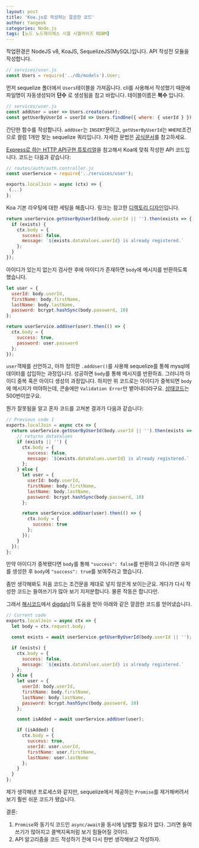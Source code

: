 ```yaml
---
layout: post
title: 'Koa.js로 작성하는 깔끔한 코드'
author: Yangeok
categories: Node.js
tags: [노드 노드제이에스 시퀄 시퀄라이즈 RDBM]
---
```


작업환경은 NodeJS v8, KoaJS, SequelizeJS(MySQL)입니다. API 작성전 모듈을 작성합니다.

```js
// services/user.js
const Users = require('../db/models').User;
```

먼저 sequelize 폴더에서 `Users`테이블을 가져옵니다. cli를 사용해서 작성했기 때문에 파일명이 자동생성되어 **단수** 로 생성됨을 참고 바랍니다. 테이블이름은 **복수** 입니다.

```js
// services/user.js
const addUser = user => Users.create(user);
const getUserByUserId = userId => Users.findOne({ where: { userId } });
```

간단한 함수를 작성합니다. `addUser`는 `INSERT`문이고, `getUserByUserId`는 `WHERE`조건으로 컬럼 1개만 찾는 sequelize 쿼리입니다. 자세한 문법은 [공식문서](http://docs.sequelizejs.com/)를 참고하세요.

[Express로 하는 HTTP API구현 튜토리얼](https://dev.to/vitaliikulyk/how-to-initialize-multilayer-nodejs-restful-api-with-jwt-auth-and-postgresql-in-3-steps--c8c)을 참고해서 Koa에 맞춰 작성한 API 코드입니다. 코드는 다음과 같습니다:

```js
// routes/auth/auth.controller.js
const userService = require('../services/user');

exports.localJoin = async (ctx) => {
 (...)
};
```

Koa 기본 라우팅에 대한 세팅을 해줍니다. 링크는 참고한 [디렉토리 디자인](https://github.com/vlpt-playground/heurm/tree/master/heurm-server/src/api)입니다.

```js
return userService.getUserByUserId(body.userId || '').then(exists => {
  if (exists) {
    ctx.body = {
      success: false,
      message: `${exists.dataValues.userId} is already registered.`
    };
  }
});
```

아이디가 있는지 없는지 검사한 후에 아이디가 존재하면 `body`에 메시지를 반환하도록 했습니다.

```js
let user = {
  userId: body.userId,
  firstName: body.firstName,
  lastName: body.lastName,
  password: bcrypt.hashSync(body.password, 10)
};

return userService.addUser(user).then(() => {
  ctx.body = {
    success: true,
    password: user.password
  };
});
```

`user`객체를 선언하고, 아까 정의한 `.addUser()`를 사용해 sequelize를 통해 mysql에 데이터를 삽입하는 과정입니다. 성공하면 `body`를 통해 메시지를 반환하죠. 그러니까 아이디 중복 혹은 아이디 생성의 과정입니다. 하지만 위 코드로는 아이디가 중복되면 `body`에 메시지가 떠야하는데, 콘솔에만 `Validation Error`만 뱉어내더라구요. [상태코드](https://ko.wikipedia.org/wiki/HTTP_%EC%83%81%ED%83%9C_%EC%BD%94%EB%93%9C)는 500번이었구요.

뭔가 잘못됨을 알고 혼자 코드를 고쳐본 결과가 다음과 같습니다:

```js
// Previous code 1
exports.localJoin = async ctx => {
  return userService.getUserByUserId(body.userId || '').then(exists => {
    // returns dataValues
    if (exists || '') {
      ctx.body = {
        success: false,
        message: `${exists.dataValues.userId} is already registered.`
      };
    } else {
      let user = {
        userId: body.userId,
        firstName: body.firstName,
        lastName: body.lastName,
        password: bcrypt.hashSync(body.password, 10)
      };

      return userService.addUser(user).then(() => {
        ctx.body = {
          success: true
        };
      });
    }
  });
};
```

만약 아이디가 중복됐다면 `body`를 통해 `"success": false`를 반환하고 아니라면 유저를 생성한 후 `body`에 `"success": true`를 보여주라고 했습니다.

좀만 생각해봐도 처음 코드는 조건문을 제대로 넣지 않은게 보이는군요. 게다가 다시 작성한 코드는 들여쓰기가 많아 보기 지저분합니다. 물론 작동은 합니다만.

그래서 [해시코드](https://hashcode.co.kr/)에서 [digda](https://hashcode.co.kr/users/58611/digda)님의 도움을 받아 아래와 같은 깔끔한 코드를 얻어냈습니다.

```js
// Current code
exports.localJoin = async ctx => {
  let body = ctx.request.body;

  const exists = await userService.getUserByUserId(body.userId || '');

  if (exists) {
    ctx.body = {
      success: false,
      message: `${exists.dataValues.userId} is already registered.`
    };
  } else {
    let user = {
      userId: body.userId,
      firstName: body.firstName,
      lastName: body.lastName,
      password: bcrypt.hashSync(body.password, 10)
    };

    const isAdded = await userService.addUser(user);

    if (isAdded) {
      ctx.body = {
        success: true,
        userId: user.userId,
        firstName: user.firstName,
        lastName: user.lastName
      };
    }
  }
};
```

제가 생각해낸 프로세스와 같지만, sequelize에서 제공하는 `Promise`를 제거해버려서 보기 훨씬 쉬운 코드가 됐습니다.

결론:

1.  `Promise`와 동기식 코드인 `async/await`을 동시에 남발할 필요가 없다. 그러면 들여쓰기가 많아지고 콜백지옥처럼 보기 힘들어질 것이다.
2.  API 알고리즘을 코드 작성하기 전에 다시 한번 생각해보고 작성하자.
